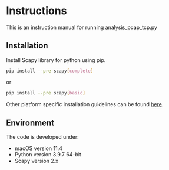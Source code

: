 # Instructions

This is an instruction manual for running analysis_pcap_tcp.py

## Installation 

Install Scapy library for python using pip.


```bash
pip install --pre scapy[complete]
```

or 

```bash
pip install --pre scapy[basic]
```

Other platform specific installation guidelines can be found [here](https://scapy.readthedocs.io/en/latest/installation.html).

## Environment

The code is developed under:
  - macOS version 11.4
  - Python version 3.9.7 64-bit
  - Scapy version 2.x
